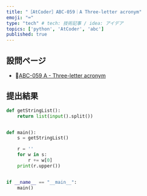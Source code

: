 ```yaml
---
title: "［AtCoder］ABC-059｜A Three-letter acronym"
emoji: "⌨️"
type: "tech" # tech: 技術記事 / idea: アイデア
topics: ['python', 'AtCoder', 'abc']
published: true
---
```


## 設問ページ

- 🔗[ABC-059 A - Three-letter acronym](https://atcoder.jp/contests/abc059/tasks/abc059_a)

## 提出結果

```python
def getStringList():
    return list(input().split())


def main():
    s = getStringList()

    r = ''
    for w in s:
        r += w[0]
    print(r.upper())


if __name__ == "__main__":
    main()
```
